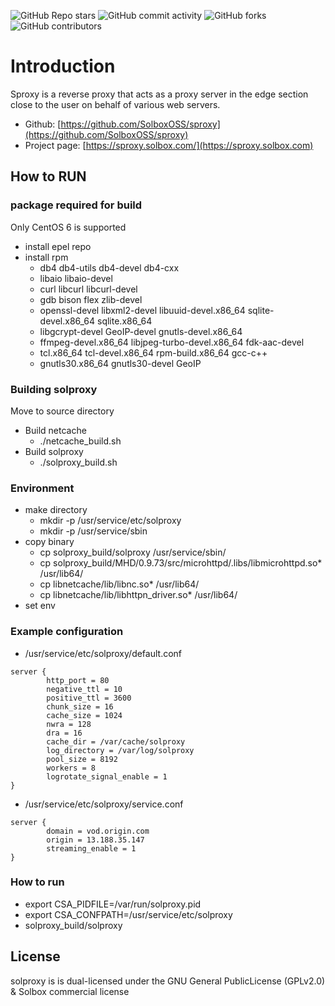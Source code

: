 ![GitHub Repo stars](https://img.shields.io/github/stars/SolboxOSS/sproxy?style=social)
![GitHub commit activity](https://img.shields.io/github/commit-activity/y/SolboxOSS/sproxy)
![GitHub forks](https://img.shields.io/github/forks/SolboxOSS/sproxy?style=social)
![GitHub contributors](https://img.shields.io/github/contributors-anon/SolboxOSS/sproxy)


# Introduction

Sproxy is a reverse proxy that acts as a proxy server in the edge section close to the user on behalf of various web servers.

* Github: [https://github.com/SolboxOSS/sproxy](https://github.com/SolboxOSS/sproxy)
* Project page: [https://sproxy.solbox.com/](https://sproxy.solbox.com)

## How to RUN

### package required for build

Only CentOS 6 is supported

* install epel repo
* install rpm
  * db4 db4-utils db4-devel db4-cxx
  * libaio libaio-devel
  * curl libcurl libcurl-devel
  * gdb bison flex zlib-devel
  * openssl-devel libxml2-devel libuuid-devel.x86\_64 sqlite-devel.x86\_64 sqlite.x86\_64
  * libgcrypt-devel GeoIP-devel gnutls-devel.x86\_64
  * ffmpeg-devel.x86\_64 libjpeg-turbo-devel.x86\_64 fdk-aac-devel
  * tcl.x86\_64 tcl-devel.x86\_64 rpm-build.x86\_64 gcc-c++
  * gnutls30.x86\_64 gnutls30-devel GeoIP

### Building solproxy

Move to source directory

* Build netcache
  * ./netcache\_build.sh
* Build solproxy
  * ./solproxy\_build.sh

### Environment

* make directory
  * mkdir -p /usr/service/etc/solproxy
  * mkdir -p /usr/service/sbin
* copy binary
  * cp solproxy\_build/solproxy /usr/service/sbin/
  * cp solproxy\_build/MHD/0.9.73/src/microhttpd/.libs/libmicrohttpd.so\* /usr/lib64/
  * cp libnetcache/lib/libnc.so\* /usr/lib64/
  * cp libnetcache/lib/libhttpn\_driver.so\* /usr/lib64/
* set env

### Example configuration

* /usr/service/etc/solproxy/default.conf

```
server {
        http_port = 80
        negative_ttl = 10
        positive_ttl = 3600
        chunk_size = 16
        cache_size = 1024
        nwra = 128
        dra = 16
        cache_dir = /var/cache/solproxy
        log_directory = /var/log/solproxy
        pool_size = 8192
        workers = 8
        logrotate_signal_enable = 1
}
```

* /usr/service/etc/solproxy/service.conf

```
server {
        domain = vod.origin.com
        origin = 13.188.35.147
        streaming_enable = 1
}
```

### How to run

* export CSA\_PIDFILE=/var/run/solproxy.pid
* export CSA\_CONFPATH=/usr/service/etc/solproxy
* solproxy\_build/solproxy

## License

solproxy is is dual-licensed under the GNU General PublicLicense (GPLv2.0) & Solbox commercial license
